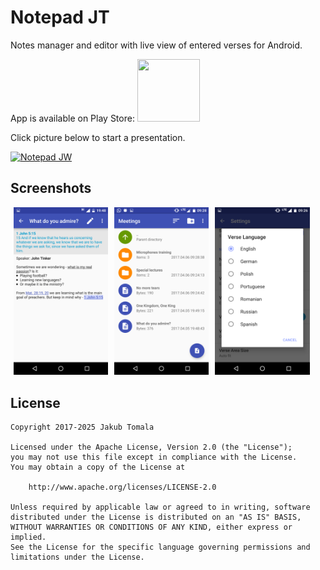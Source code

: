 Notepad JT
===

Notes manager and editor with live view of entered verses for Android.

App is available on Play Store:
<a href="https://play.google.com/store/apps/details?id=pl.bubson.notepadjw2" target="_blank">
  <img src="https://upload.wikimedia.org/wikipedia/commons/7/78/Google_Play_Store_badge_EN.svg" width="100"  height="100"/>
</a>

Click picture below to start a presentation.

[![Notepad JW](http://img.youtube.com/vi/NDm3OqG__ag/0.jpg)](https://youtu.be/NDm3OqG__ag "Notepad JT")

## Screenshots

<img alt="Notes Editor" src="screenshots/editor.png" width="30%" hspace="5" /><img alt="Notes Manager" src="screenshots/manager.png" width="30%" hspace="5" /><img alt="Settengs" src="screenshots/lang.png" width="30%" hspace="5" />

## License

    Copyright 2017-2025 Jakub Tomala

    Licensed under the Apache License, Version 2.0 (the "License");
    you may not use this file except in compliance with the License.
    You may obtain a copy of the License at

        http://www.apache.org/licenses/LICENSE-2.0

    Unless required by applicable law or agreed to in writing, software
    distributed under the License is distributed on an "AS IS" BASIS,
    WITHOUT WARRANTIES OR CONDITIONS OF ANY KIND, either express or implied.
    See the License for the specific language governing permissions and
    limitations under the License.
